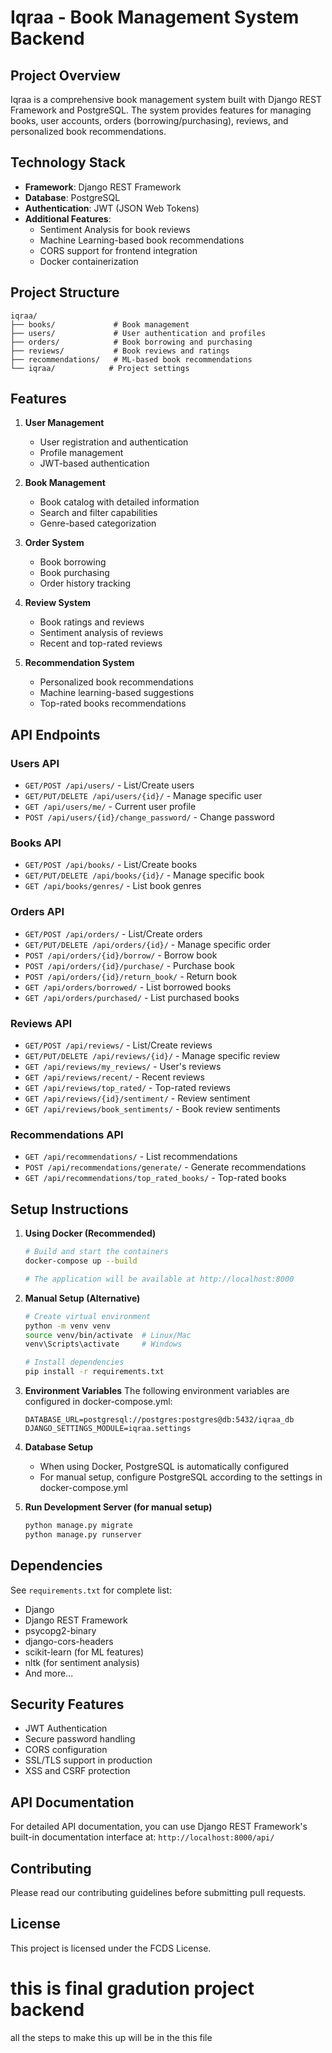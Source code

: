 # Iqraa - Book Management System Backend

## Project Overview
Iqraa is a comprehensive book management system built with Django REST Framework and PostgreSQL. The system provides features for managing books, user accounts, orders (borrowing/purchasing), reviews, and personalized book recommendations.

## Technology Stack
- **Framework**: Django REST Framework
- **Database**: PostgreSQL
- **Authentication**: JWT (JSON Web Tokens)
- **Additional Features**: 
  - Sentiment Analysis for book reviews
  - Machine Learning-based book recommendations
  - CORS support for frontend integration
  - Docker containerization

## Project Structure
```
iqraa/
├── books/             # Book management
├── users/             # User authentication and profiles
├── orders/            # Book borrowing and purchasing
├── reviews/           # Book reviews and ratings
├── recommendations/   # ML-based book recommendations
└── iqraa/            # Project settings
```

## Features
1. **User Management**
   - User registration and authentication
   - Profile management
   - JWT-based authentication

2. **Book Management**
   - Book catalog with detailed information
   - Search and filter capabilities
   - Genre-based categorization

3. **Order System**
   - Book borrowing
   - Book purchasing
   - Order history tracking

4. **Review System**
   - Book ratings and reviews
   - Sentiment analysis of reviews
   - Recent and top-rated reviews

5. **Recommendation System**
   - Personalized book recommendations
   - Machine learning-based suggestions
   - Top-rated books recommendations

## API Endpoints

### Users API
- `GET/POST /api/users/` - List/Create users
- `GET/PUT/DELETE /api/users/{id}/` - Manage specific user
- `GET /api/users/me/` - Current user profile
- `POST /api/users/{id}/change_password/` - Change password

### Books API
- `GET/POST /api/books/` - List/Create books
- `GET/PUT/DELETE /api/books/{id}/` - Manage specific book
- `GET /api/books/genres/` - List book genres

### Orders API
- `GET/POST /api/orders/` - List/Create orders
- `GET/PUT/DELETE /api/orders/{id}/` - Manage specific order
- `POST /api/orders/{id}/borrow/` - Borrow book
- `POST /api/orders/{id}/purchase/` - Purchase book
- `POST /api/orders/{id}/return_book/` - Return book
- `GET /api/orders/borrowed/` - List borrowed books
- `GET /api/orders/purchased/` - List purchased books

### Reviews API
- `GET/POST /api/reviews/` - List/Create reviews
- `GET/PUT/DELETE /api/reviews/{id}/` - Manage specific review
- `GET /api/reviews/my_reviews/` - User's reviews
- `GET /api/reviews/recent/` - Recent reviews
- `GET /api/reviews/top_rated/` - Top-rated reviews
- `GET /api/reviews/{id}/sentiment/` - Review sentiment
- `GET /api/reviews/book_sentiments/` - Book review sentiments

### Recommendations API
- `GET /api/recommendations/` - List recommendations
- `POST /api/recommendations/generate/` - Generate recommendations
- `GET /api/recommendations/top_rated_books/` - Top-rated books

## Setup Instructions

1. **Using Docker (Recommended)**
   ```bash
   # Build and start the containers
   docker-compose up --build

   # The application will be available at http://localhost:8000
   ```

2. **Manual Setup (Alternative)**
   ```bash
   # Create virtual environment
   python -m venv venv
   source venv/bin/activate  # Linux/Mac
   venv\Scripts\activate     # Windows

   # Install dependencies
   pip install -r requirements.txt
   ```

3. **Environment Variables**
   The following environment variables are configured in docker-compose.yml:
   ```
   DATABASE_URL=postgresql://postgres:postgres@db:5432/iqraa_db
   DJANGO_SETTINGS_MODULE=iqraa.settings
   ```

4. **Database Setup**
   - When using Docker, PostgreSQL is automatically configured
   - For manual setup, configure PostgreSQL according to the settings in docker-compose.yml

5. **Run Development Server (for manual setup)**
   ```bash
   python manage.py migrate
   python manage.py runserver
   ```

## Dependencies
See `requirements.txt` for complete list:
- Django
- Django REST Framework
- psycopg2-binary
- django-cors-headers
- scikit-learn (for ML features)
- nltk (for sentiment analysis)
- And more...

## Security Features
- JWT Authentication
- Secure password handling
- CORS configuration
- SSL/TLS support in production
- XSS and CSRF protection

## API Documentation
For detailed API documentation, you can use Django REST Framework's built-in documentation interface at:
`http://localhost:8000/api/`

## Contributing
Please read our contributing guidelines before submitting pull requests.

## License
This project is licensed under the FCDS License.

# this is final gradution project backend #
all the steps to make this up will be in the this file
